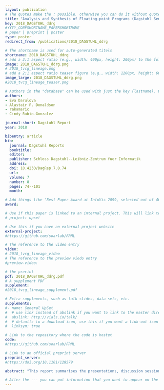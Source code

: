 ```yaml
---
layout: publication
# The quotes make the : possible, otherwise you can do it without quotes
title: "Analysis and Synthesis of Floating-point Programs (Dagstuhl Seminar 17352)"
key: 2018_DAGSTUHL_ddrg
#YYYY_CONFSHORTNAME_PAPERSHORTNAME
# paper | preprint | poster
type: poster
redirect_from: /publications/2018_DAGSTUHL_ddrg

# The shortname is used for auto-generated titels
shortname: 2018_DAGSTUHL_ddrg
# add a 2:1 aspect ratio (e.g., width: 400px, height: 200px) to the folder /assets/images/papers/
image: 2018_DAGSTUHL_ddrg.png
# 2018_tvcg_lineage.png
# add a 2:1 aspect ratio teaser figure (e.g., width: 1200px, height: 600px) to the folder /assets/images/papers/
image_large: 2018_DAGSTUHL_ddrg.png
#2018_tvcg_lineage_teaser.png

# Authors in the "database" can be used with just the key (lastname). Others can be written properly.
authors:
- Eva Darulova
- Alastair F. Donaldson
- rakamaric
- Cindy Rubio-Gonzalez

journal-short: Dagstuhl Report
year: 2018

bibentry: article
bib:
  journal: Dagstuhl Reports
  booktitle:
  editor: 
  publisher: Schloss Dagstuhl--Leibniz-Zentrum fuer Informatik
  address: 
  doi: 10.4230/DagRep.7.8.74
  url: 
  volume: 7
  number: 8
  pages: 74--101 
  month: 

# Add things like "Best Paper Award at InfoVis 2099, selected out of 4000 submissions"
award:

# Use if this paper is linked to an internal project. This will link to the project site
# project: upset

# Use this if you have an external project website
external-project: 
#https://github.com/soarlab/FPML

# The reference to the video entry
video:
# 2018_tvcg_lineage_video
# The reference to the preview viedo entry
#preview-video:

# the prerint
pdf: 2018_DAGSTUHL_ddrg.pdf
# A supplement PDF
supplement: 
#2018_tvcg_lineage_supplement.pdf

# Extra supplements, such as talk slides, data sets, etc.
supplements:
#- name: General UpSet
#  # use link instead of abslink if you want to link to the master directory
#  abslink: http://vials.io/talk/
#  # defaults to a download icon, use this if you want a link-out icon
#  linksym: true

# Link to the repository where the code is hostet
code: 
#https://github.com/soarlab/FPML

# Link to an official preprint server
preprint_server: 
#https://doi.org/10.1101/128579

abstract: "This report summarises the presentations, discussion sessions and panel that took place during the Dagstuhl seminar on “Analysis and Synthesis of Floating-point Programs” that took place during August 27-30, 2017. We hope that the report will provide a useful resource for researchers today who are interested in understanding the state-of-the-art and open problems related to analysing and synthesising floating-point programs, and as a historical resource helping to clarify the status of this field in 2017."

# After the --- you can put information that you want to appear on the website using markdown formatting or HTML. A good example are acknowledgements, extra references, an erratum, etc.
---
```

